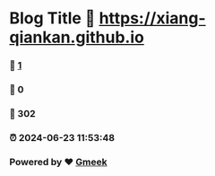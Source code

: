 # Blog Title :link: https://xiang-qiankan.github.io 
### :page_facing_up: [1](https://xiang-qiankan.github.io/tag.html) 
### :speech_balloon: 0 
### :hibiscus: 302 
### :alarm_clock: 2024-06-23 11:53:48 
### Powered by :heart: [Gmeek](https://github.com/Meekdai/Gmeek)
